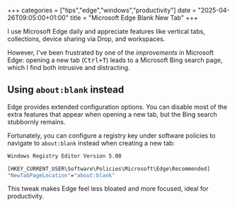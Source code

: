+++
categories = ["tips","edge","windows","productivity"]
date = "2025-04-26T09:05:00+01:00"
title = "Microsoft Edge Blank New Tab"
+++

I use Microsoft Edge daily and appreciate features like
vertical tabs, collections, device sharing via Drop, and workspaces.

However, I've been frustrated by one of the _improvements_ in Microsoft Edge:
opening a new tab (<kbd>Ctrl+T</kbd>) leads to a Microsoft Bing search page,
which I find both intrusive and distracting.

## Using `about:blank` instead

Edge provides extended configuration options. You can disable most of the
extra features that appear when opening a new tab, but the Bing search
stubbornly remains.

Fortunately, you can configure a registry key under software policies to
navigate to `about:blank` instead when creating a new tab:

```bat
Windows Registry Editor Version 5.00

[HKEY_CURRENT_USER\Software\Policies\Microsoft\Edge\Recommended]
"NewTabPageLocation"="about:blank"
```

This tweak makes Edge feel less bloated and more focused, ideal for
productivity.
